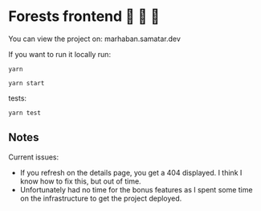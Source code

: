 # Forests frontend :nail_care: :nail_care: :nail_care:

You can view the project on: marhaban.samatar.dev

If you want to run it locally run:

```
yarn
```

```
yarn start
```

tests:

```
yarn test
```

## Notes

Current issues:

- If you refresh on the details page, you get a 404 displayed. I think I know how to fix this, but out of time.
- Unfortunately had no time for the bonus features as I spent some time on the infrastructure to get the project deployed.
